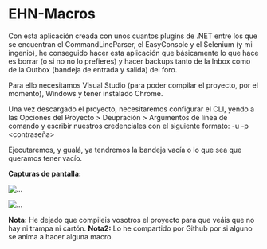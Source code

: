 # EHN-Macros

Con esta aplicación creada con unos cuantos plugins de .NET entre los 
que se encuentran el CommandLineParser, el EasyConsole y el Selenium (y 
mi ingenio), he conseguido hacer esta aplicación que básicamente lo que 
hace es borrar (o si no no lo prefieres) y hacer backups tanto de la 
Inbox como de la Outbox (bandeja de entrada y salida) del foro.

Para ello necesitamos Visual Studio (para poder compilar el proyecto, 
por el momento), Windows y tener instalado Chrome.

Una vez descargado el proyecto, necesitaremos configurar el CLI, yendo a 
las Opciones del Proyecto > Deupración > Argumentos de línea de comando 
y escribir nuestros credenciales con el siguiente formato: -u <usuario> 
-p <contraseña>

Ejecutaremos, y gualá, ya tendremos la bandeja vacía o lo que sea que 
queramos tener vacío.

**Capturas de pantalla:**

![...](https://i.imgur.com/cz2FrIA.png)

![...](https://imgur.com/a/vn7OlfG.gif)

**Nota:** He dejado que compileis vosotros el proyecto para que veáis 
que no 
hay ni trampa ni cartón.
**Nota2:** Lo he compartido por Github por si alguno se anima a hacer 
alguna 
macro.
